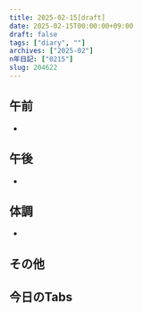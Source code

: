 ```yaml
---
title: 2025-02-15[draft]
date: 2025-02-15T00:00:00+09:00
draft: false
tags: ["diary", ""]
archives: ["2025-02"]
n年日記: ["0215"]
slug: 204622
---
```

## 午前
- 
## 午後
- 
## 体調
- 
## その他
## 今日のTabs